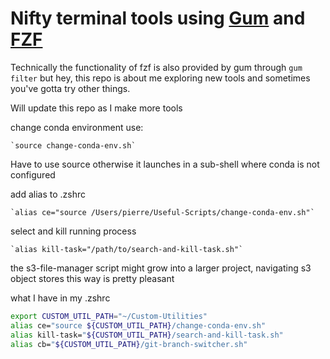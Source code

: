 # Nifty terminal tools using [Gum](https://github.com/charmbracelet/gum) and [FZF](https://github.com/junegunn/fzf)

Technically the functionality of fzf is also provided by gum through `gum filter` but hey, this repo is about me exploring new tools and sometimes you've gotta try other things.

Will update this repo as I make more tools

change conda environment use:

	`source change-conda-env.sh`

Have to use source otherwise it launches in a sub-shell where conda is not configured 

add alias to .zshrc

	`alias ce="source /Users/pierre/Useful-Scripts/change-conda-env.sh"`

select and kill running process

	`alias kill-task="/path/to/search-and-kill-task.sh"`

the s3-file-manager script might grow into a larger project, navigating s3 object stores this way is pretty pleasant


what I have in my .zshrc
```bash
export CUSTOM_UTIL_PATH="~/Custom-Utilities"
alias ce="source ${CUSTOM_UTIL_PATH}/change-conda-env.sh"
alias kill-task="${CUSTOM_UTIL_PATH}/search-and-kill-task.sh"
alias cb="${CUSTOM_UTIL_PATH}/git-branch-switcher.sh"
```
